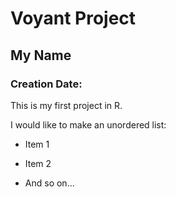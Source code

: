 # Voyant Project
## My Name
### Creation Date:

This is my first project in R.

I would like to make an unordered list:

- Item 1

- Item 2

- And so on...
